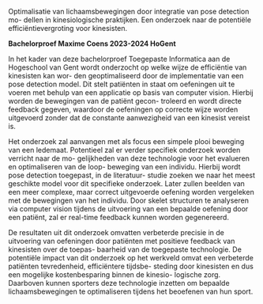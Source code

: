 Optimalisatie van lichaamsbewegingen
door integratie van pose detection mo-
dellen in kinesiologische praktijken.
Een onderzoek naar de potentiële efficiëntievergroting
voor kinesisten.

**Bachelorproef Maxime Coens 2023-2024 HoGent**


In het kader van deze bachelorproef Toegepaste Informatica aan de Hogeschool
van Gent wordt onderzocht op welke wijze de efficiëntie van kinesisten kan wor-
den geoptimaliseerd door de implementatie van een pose detection model. Dit
stelt patiënten in staat om oefeningen uit te voeren met behulp van een applicatie
op basis van computer vision. Hierbij worden de bewegingen van de patiënt gecon-
troleerd en wordt directe feedback gegeven, waardoor de oefeningen op correcte
wijze worden uitgevoerd zonder dat de constante aanwezigheid van een kinesist
vereist is.

Het onderzoek zal aanvangen met als focus een simpele plooi beweging van een
ledemaat. Potentieel zal er verder specifiek onderzoek worden verricht naar de mo-
gelijkheden van deze technologie voor het evalueren en optimaliseren van de loop-
beweging van een individu. Hierbij wordt pose detection toegepast, in de literatuur-
studie zoeken we naar het meest geschikte model voor dit specifieke onderzoek.
Later zullen beelden van een meer complexe, maar correct uitgevoerde oefening
worden vergeleken met de bewegingen van het individu. Door skelet structuren
te analyseren via computer vision tijdens de uitvoering van een bepaalde oefening
door een patiënt, zal er real-time feedback kunnen worden gegenereerd.

De resultaten uit dit onderzoek omvatten verbeterde precisie in de uitvoering van
oefeningen door patiënten met positieve feedback van kinesisten over de toepas-
baarheid van de toegepaste technologie. De potentiële impact van dit onderzoek
op het werkveld omvat een verbeterde patiënten tevredenheid, efficiëntere tijdsbe-
steding door kinesisten en dus een mogelijke kostenbesparing binnen de kinesio-
logische zorg. Daarboven kunnen sporters deze technologie inzetten om bepaalde
lichaamsbewegingen te optimaliseren tijdens het beoefenen van hun sport.